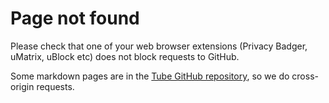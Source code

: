 # Page not found

Please check that one of your web browser extensions (Privacy Badger, uMatrix, uBlock etc) does not block requests to GitHub.

Some markdown pages are in the [Tube GitHub repository](https://github.com/Chocobozzz/Tube), so we do cross-origin requests.
